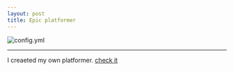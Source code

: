 ```yaml
---
layout: post
title: Epic platformer
---
```

  
  ![config.yml](http://i-cdn.phonearena.com/images/article/74008-image/10-of-the-best-jump-and-run-platformer-games-for-Android-and-iOS.jpg)
  
  
  ___
  
  
  I creaeted my own platformer. [check it](http://www.sploder.com/publish.php?s=d0051dap)
